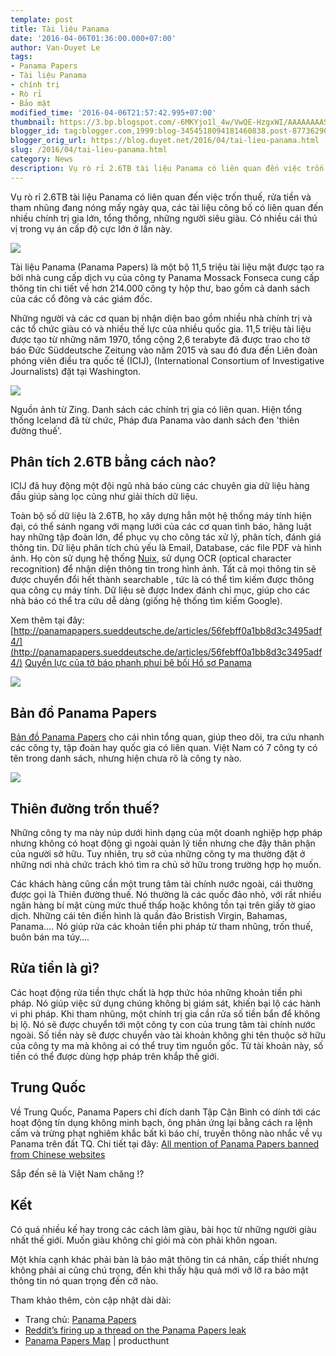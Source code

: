 ```yaml
---
template: post
title: Tài liệu Panama
date: '2016-04-06T01:36:00.000+07:00'
author: Van-Duyet Le
tags:
- Panama Papers
- Tài liệu Panama
- chính trị
- Rò rỉ
- Bảo mật
modified_time: '2016-04-06T21:57:42.995+07:00'
thumbnail: https://3.bp.blogspot.com/-6MKYjo1l_4w/VwQE-HzgxWI/AAAAAAAAS4Y/ms8tZUiYGnMbhKz2SDO3tqabO0iab6IGQ/s1600/firma_aufmacher_final.jpg
blogger_id: tag:blogger.com,1999:blog-3454518094181460838.post-8773629003153933021
blogger_orig_url: https://blog.duyet.net/2016/04/tai-lieu-panama.html
slug: /2016/04/tai-lieu-panama.html
category: News
description: Vụ rò rỉ 2.6TB tài liệu Panama có liên quan đến việc trốn thuế, rửa tiền và tham nhũng đang nóng mấy ngày qua, các tài liệu công bố có liên quan đến nhiều chính trị gia lớn, tổng thống, những người siêu giàu. Có nhiều cái thú vị trong vụ án cấp độ cực lớn ở lần này.
---
```


Vụ rò rỉ 2.6TB tài liệu Panama có liên quan đến việc trốn thuế, rửa tiền và tham nhũng đang nóng mấy ngày qua, các tài liệu công bố có liên quan đến nhiều chính trị gia lớn, tổng thống, những người siêu giàu. Có nhiều cái thú vị trong vụ án cấp độ cực lớn ở lần này.

[![](https://3.bp.blogspot.com/-6MKYjo1l_4w/VwQE-HzgxWI/AAAAAAAAS4Y/ms8tZUiYGnMbhKz2SDO3tqabO0iab6IGQ/s640/firma_aufmacher_final.jpg)](https://blog.duyet.net/2016/04/tai-lieu-panama.html)

Tài liệu Panama (Panama Papers) là một bộ 11,5 triệu tài liệu mật được tạo ra bởi nhà cung cấp dịch vụ của công ty Panama Mossack Fonseca cung cấp thông tin chi tiết về hơn 214.000 công ty hộp thư, bao gồm cả danh sách của các cổ đông và các giám đốc. 

Những người và các cơ quan bị nhận diện bao gồm nhiều nhà chính trị và các tổ chức giàu có và nhiều thế lực của nhiều quốc gia. 11,5 triệu tài liệu được tạo từ những năm 1970, tổng cộng 2,6 terabyte đã được trao cho tờ báo Đức Süddeutsche Zeitung vào năm 2015 và sau đó đưa đến Liên đoàn phóng viên điều tra quốc tế (ICIJ), (International Consortium of Investigative Journalists) đặt tại Washington.

![](https://4.bp.blogspot.com/-_RhEfdlmnss/VwP91lCAl0I/AAAAAAAAS3o/AWLSAxbp3wYwTyd3PxwEqgYWi27NKjYag/s1600/zing_chinhtrigia1.jpg)

Nguồn ảnh từ Zing. Danh sách các chính trị gia có liên quan. Hiện tổng thống Iceland đã từ chức, Pháp đưa Panama vào danh sách đen 'thiên đường thuế'. 

## Phân tích 2.6TB bằng cách nào? 

ICIJ đã huy động một đội ngũ nhà báo cùng các chuyên gia dữ liệu hàng đầu giúp sàng lọc cũng như giải thích dữ liệu.

Toàn bộ số dữ liệu là 2.6TB, họ xây dựng hẳn một hệ thống máy tính hiện đại, có thể sánh ngang với mạng lưới của các cơ quan tình báo, hãng luật hay những tập đoàn lớn, để phục vụ cho công tác xử lý, phân tích, đánh giá thông tin. Dữ liệu phân tích chủ yếu là Email, Database, các file PDF và hình ảnh. Họ còn sử dụng hệ thống [Nuix](http://www.nuix.com/), sử dụng OCR (optical character recognition) để nhận diện thông tin trong hình ảnh. Tất cả mọi thông tin sẽ được chuyển đổi hết thành searchable , tức là có thể tìm kiếm được thông qua công cụ máy tính. Dữ liệu sẽ được Index đánh chỉ mục, giúp cho các nhà báo có thể tra cứu dễ dàng (giống hệ thống tìm kiếm Google). 

Xem thêm tại đây: [http://panamapapers.sueddeutsche.de/articles/56febff0a1bb8d3c3495adf4/](http://panamapapers.sueddeutsche.de/articles/56febff0a1bb8d3c3495adf4/)
[Quyền lực của tờ báo phanh phui bê bối Hồ sơ Panama](http://vnexpress.net/tin-tuc/the-gioi/tu-lieu/quyen-luc-cua-to-bao-phanh-phui-be-boi-ho-so-panama-3382045.html)

[![](https://4.bp.blogspot.com/-DZ87z-rOymQ/VwQBbrMDbPI/AAAAAAAAS4M/Xv8N_6HRAiQoDauyIG8OG_hdi6WC754zA/s1600/_modules_4_image_url.png)](http://panamapapers.sueddeutsche.de/articles/56febff0a1bb8d3c3495adf4/)

## Bản đồ Panama Papers 

[Bản đồ Panama Papers](https://briankilmartin.cartodb.com/viz/54ddb5c0-f80e-11e5-9a9c-0e5db1731f59/embed_map?ref=producthunt) cho cái nhìn tổng quan, giúp theo dõi, tra cứu nhanh các công ty, tập đoàn hay quốc gia có liên quan. Việt Nam có 7 công ty có tên trong danh sách, nhưng hiện chưa rõ là công ty nào.

[![](https://2.bp.blogspot.com/-3_QeKDcBIfk/VwQATZDisTI/AAAAAAAAS4A/g3Vv8_3wao8A-CCr3w61gGIqWxp4SXNGQ/s1600/Screenshot%2Bfrom%2B2016-04-06%2B01-09-47.png)](https://briankilmartin.cartodb.com/viz/54ddb5c0-f80e-11e5-9a9c-0e5db1731f59/embed_map?ref=producthunt)

## Thiên đường trốn thuế? 
Những công ty ma này núp dưới hình dạng của một doanh nghiệp hợp pháp nhưng không có hoạt động gì ngoài quản lý tiền nhưng che đậy thân phận của người sở hữu. Tuy nhiên, trụ sở của những công ty ma thường đặt ở những nơi nhà chức trách khó tìm ra chủ sở hữu trong trường hợp họ muốn.

Các khách hàng cũng cần một trung tâm tài chính nước ngoài, cái thường được gọi là Thiên đường thuế. Nó thường là các quốc đảo nhỏ, với rất nhiều ngân hàng bí mật cùng mức thuế thấp hoặc không tồn tại trên giấy tờ giao dịch. Những cái tên điển hình là quần đảo Bristish Virgin, Bahamas, Panama…. Nó giúp rửa các khoản tiền phi pháp từ tham nhũng, trốn thuế, buôn bán ma túy….

## Rửa tiền là gì? ##

Các hoạt động rửa tiền thực chất là hợp thức hóa những khoản tiền phi pháp. Nó giúp việc sử dụng chúng không bị giám sát, khiến bại lộ các hành vi phi pháp. Khi tham nhũng, một chính trị gia cần rửa số tiền bẩn để không bị lộ. Nó sẽ được chuyển tới một công ty con của trung tâm tài chính nước ngoài. Số tiền này sẽ được chuyển vào tài khoản không ghi tên thuộc sở hữu của công ty ma mà không ai có thể truy tìm nguồn gốc. Từ tài khoản này, số tiền có thể được dùng hợp pháp trên khắp thế giới.

## Trung Quốc ##

Về Trung Quốc, Panama Papers chỉ đích danh Tập Cận Bình có dính tới các hoạt động tín dụng không minh bạch, ông phản ứng lại bằng cách ra lệnh cấm và trừng phạt nghiêm khắc bất kì báo chí, truyền thông nào nhắc về vụ Panama trên đất TQ. Chi tiết tại đây: [All mention of Panama Papers banned from Chinese websites](http://www.theguardian.com/news/2016/apr/05/all-mention-of-panama-papers-banned-from-chinese-websites) 

Sắp đến sẽ là Việt Nam chăng !?

## Kết ##

Có quá nhiều kế hay trong các cách làm giàu, bài học từ những người giàu nhất thế giới. Muốn giàu không chỉ giỏi mà còn phải khôn ngoan.

Một khía cạnh khác phải bàn là bảo mật thông tin cá nhân, cấp thiết nhưng không phải ai cũng chú trọng, đến khi thấy hậu quả mới vỡ lỡ ra bảo mật thông tin nó quan trọng đến cỡ nào.

Tham khảo thêm, còn cập nhật dài dài:

- Trang chủ: [Panama Papers](http://panamapapers.sueddeutsche.de/en/)
- [Reddit’s firing up a thread on the Panama Papers leak](http://techcrunch.com/2016/04/03/reddits-firing-up-a-thread-on-the-panama-papers-leak/)
- [Panama Papers Map](https://www.producthunt.com/tech/panama-papers-map) | producthunt
